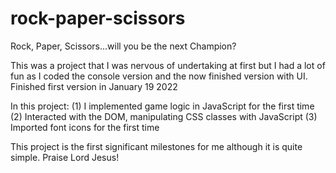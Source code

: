 # rock-paper-scissors
Rock, Paper, Scissors...will you be the next Champion?

This was a project that I was nervous of undertaking at first but I had a lot of fun as I coded the console version and the now finished version with UI.
Finished first version in January 19 2022 

In this project: 
(1) I implemented game logic in JavaScript for the first time
(2) Interacted with the DOM, manipulating CSS classes with JavaScript
(3) Imported font icons for the first time

This project is the first significant milestones for me although it is quite simple. Praise Lord Jesus!
